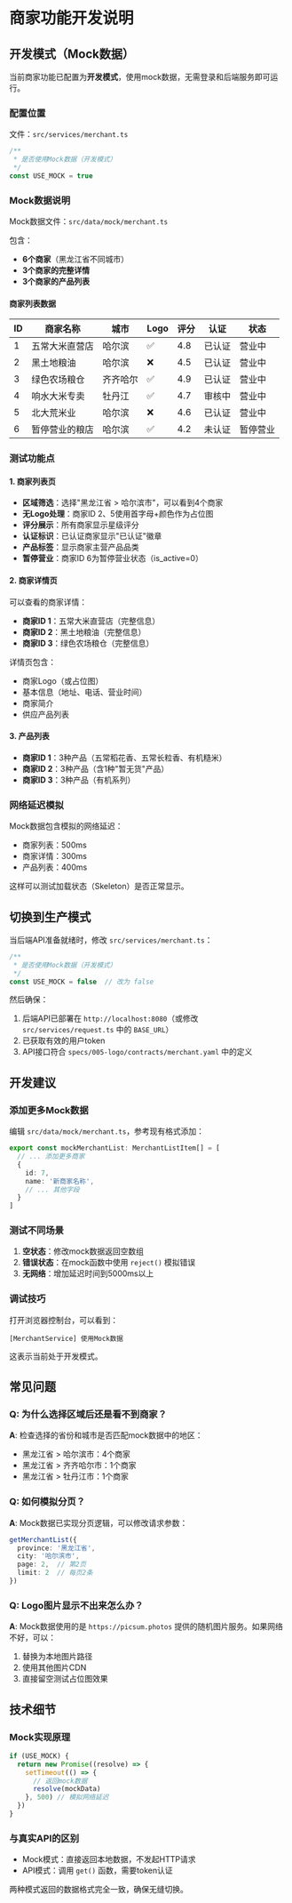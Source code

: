 # 商家功能开发说明

## 开发模式（Mock数据）

当前商家功能已配置为**开发模式**，使用mock数据，无需登录和后端服务即可运行。

### 配置位置

文件：`src/services/merchant.ts`

```typescript
/**
 * 是否使用Mock数据（开发模式）
 */
const USE_MOCK = true
```

### Mock数据说明

Mock数据文件：`src/data/mock/merchant.ts`

包含：
- **6个商家**（黑龙江省不同城市）
- **3个商家的完整详情**
- **3个商家的产品列表**

#### 商家列表数据

| ID | 商家名称 | 城市 | Logo | 评分 | 认证 | 状态 |
|----|---------|------|------|------|------|------|
| 1 | 五常大米直营店 | 哈尔滨 | ✅ | 4.8 | 已认证 | 营业中 |
| 2 | 黑土地粮油 | 哈尔滨 | ❌ | 4.5 | 已认证 | 营业中 |
| 3 | 绿色农场粮仓 | 齐齐哈尔 | ✅ | 4.9 | 已认证 | 营业中 |
| 4 | 响水大米专卖 | 牡丹江 | ✅ | 4.7 | 审核中 | 营业中 |
| 5 | 北大荒米业 | 哈尔滨 | ❌ | 4.6 | 已认证 | 营业中 |
| 6 | 暂停营业的粮店 | 哈尔滨 | ✅ | 4.2 | 未认证 | 暂停营业 |

### 测试功能点

#### 1. 商家列表页

- **区域筛选**：选择"黑龙江省 > 哈尔滨市"，可以看到4个商家
- **无Logo处理**：商家ID 2、5使用首字母+颜色作为占位图
- **评分展示**：所有商家显示星级评分
- **认证标识**：已认证商家显示"已认证"徽章
- **产品标签**：显示商家主营产品品类
- **暂停营业**：商家ID 6为暂停营业状态（is_active=0）

#### 2. 商家详情页

可以查看的商家详情：
- **商家ID 1**：五常大米直营店（完整信息）
- **商家ID 2**：黑土地粮油（完整信息）
- **商家ID 3**：绿色农场粮仓（完整信息）

详情页包含：
- 商家Logo（或占位图）
- 基本信息（地址、电话、营业时间）
- 商家简介
- 供应产品列表

#### 3. 产品列表

- **商家ID 1**：3种产品（五常稻花香、五常长粒香、有机糙米）
- **商家ID 2**：3种产品（含1种"暂无货"产品）
- **商家ID 3**：3种产品（有机系列）

### 网络延迟模拟

Mock数据包含模拟的网络延迟：
- 商家列表：500ms
- 商家详情：300ms
- 产品列表：400ms

这样可以测试加载状态（Skeleton）是否正常显示。

## 切换到生产模式

当后端API准备就绪时，修改 `src/services/merchant.ts`：

```typescript
/**
 * 是否使用Mock数据（开发模式）
 */
const USE_MOCK = false  // 改为 false
```

然后确保：
1. 后端API已部署在 `http://localhost:8080`（或修改 `src/services/request.ts` 中的 `BASE_URL`）
2. 已获取有效的用户token
3. API接口符合 `specs/005-logo/contracts/merchant.yaml` 中的定义

## 开发建议

### 添加更多Mock数据

编辑 `src/data/mock/merchant.ts`，参考现有格式添加：

```typescript
export const mockMerchantList: MerchantListItem[] = [
  // ... 添加更多商家
  {
    id: 7,
    name: '新商家名称',
    // ... 其他字段
  }
]
```

### 测试不同场景

1. **空状态**：修改mock数据返回空数组
2. **错误状态**：在mock函数中使用 `reject()` 模拟错误
3. **无网络**：增加延迟时间到5000ms以上

### 调试技巧

打开浏览器控制台，可以看到：
```
[MerchantService] 使用Mock数据
```

这表示当前处于开发模式。

## 常见问题

### Q: 为什么选择区域后还是看不到商家？

**A**: 检查选择的省份和城市是否匹配mock数据中的地区：
- 黑龙江省 > 哈尔滨市：4个商家
- 黑龙江省 > 齐齐哈尔市：1个商家
- 黑龙江省 > 牡丹江市：1个商家

### Q: 如何模拟分页？

**A**: Mock数据已实现分页逻辑，可以修改请求参数：
```typescript
getMerchantList({
  province: '黑龙江省',
  city: '哈尔滨市',
  page: 2,  // 第2页
  limit: 2  // 每页2条
})
```

### Q: Logo图片显示不出来怎么办？

**A**: Mock数据使用的是 `https://picsum.photos` 提供的随机图片服务。如果网络不好，可以：
1. 替换为本地图片路径
2. 使用其他图片CDN
3. 直接留空测试占位图效果

## 技术细节

### Mock实现原理

```typescript
if (USE_MOCK) {
  return new Promise((resolve) => {
    setTimeout(() => {
      // 返回mock数据
      resolve(mockData)
    }, 500) // 模拟网络延迟
  })
}
```

### 与真实API的区别

- Mock模式：直接返回本地数据，不发起HTTP请求
- API模式：调用 `get()` 函数，需要token认证

两种模式返回的数据格式完全一致，确保无缝切换。

